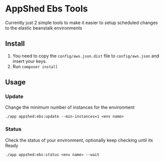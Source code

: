# AppShed Ebs Tools

Currently just 2 simple tools to make it easier to setup scheduled changes to the elastic beanstalk environments

## Install

1. You need to copy the `config/aws.json.dist` file to `config/aws.json` and insert your keys.
1. Run `composer install`

## Usage

### Update

Change the minimum number of instances for the environment

    ./app appshed:ebs:update --min-instances=1 <env name>

### Status

Check the status of your environment, optionally keep checking until its Ready

    ./app appshed:ebs:status <env name> --wait
